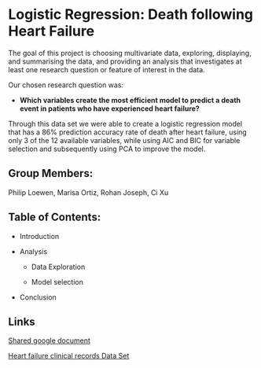 # Logistic Regression: Death following Heart Failure

The goal of this project is choosing multivariate data, exploring, displaying, and summarising the data, and providing an analysis that investigates at least one research question or feature of interest in the data.

Our chosen research question was: 
- **Which variables create the most efficient model to predict a death event in patients who have experienced heart failure?**

Through this data set we were able to create a logistic regression model that has a 86% prediction accuracy rate of death after heart failure, using only 3 of the 12 available variables, while using AIC and BIC for variable selection and subsequently using PCA to improve the model.

## Group Members:
Philip Loewen, Marisa Ortiz, Rohan Joseph, Ci Xu



## Table of Contents:
- Introduction
- Analysis
  
  - Data Exploration
    
  - Model selection 

- Conclusion


## Links

[Shared google document](https://docs.google.com/document/d/1QH0h4wzifckSmvzejJmk4aOkHa2X3KQzwUaYiuOt4f4/edit)

[Heart failure clinical records Data Set](https://archive.ics.uci.edu/ml/datasets/Heart+failure+clinical+records)